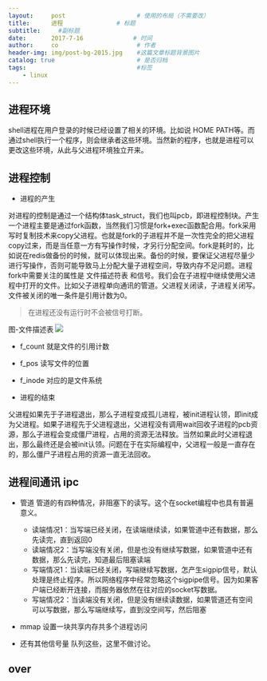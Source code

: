 ```yaml
---
layout:     post                    # 使用的布局（不需要改）
title:      进程               # 标题 
subtitle:     #副标题
date:       2017-7-16              # 时间
author:     co                      # 作者
header-img: img/post-bg-2015.jpg    #这篇文章标题背景图片
catalog: true                       # 是否归档
tags:                               #标签
    - linux
---
```


## 进程环境
shell进程在用户登录的时候已经设置了相关的环境。比如说 HOME PATH等。而通过shell执行一个程序，则会继承者这些环境。当然新的程序，也就是进程可以更改这些环境，从此与父进程环境独立开来。
## 进程控制
- 进程的产生

对进程的控制是通过一个结构体task_struct，我们也叫pcb，即进程控制块。产生一个进程主要是通过fork函数，当然我们习惯是fork+exec函数配合用。fork采用写时复制技术来copy父进程。也就是fork的子进程并不是一次性完全的把父进程copy过来，而是当任意一方有写操作时候，才另行分配空间。fork是耗时的，比如说在redis做备份的时候，就可以体现出来。备份的时候，要保证父进程尽量少进行写操作，否则可能导致马上分配大量子进程空间，导致内存不足问题。进程fork中需要关注的属性是 文件描述符表 和信号。我们会在子进程中继续使用父进程中打开的文件。比如父子进程单向通讯的管道。父进程关闭读，子进程关闭写。文件被关闭的唯一条件是引用计数为0。
> 在进程还没有运行时不会被信号打断。

图-文件描述表
![](https://gitee.com/whatplane/resource/raw/master/img/wx_20190225172216-min.png)
  - f_count 就是文件的引用计数
  - f_pos 读写文件的位置
  - f_inode 对应的是文件系统


- 进程的结束

父进程如果先于子进程退出，那么子进程变成孤儿进程，被init进程认领，即init成为父进程。如果子进程先于父进程退出，父进程没有调用wait回收子进程的pcb资源，那么子进程会变成僵尸进程，占用的资源无法释放。当然如果此时父进程退出，那么最终还是会被init认领。问题在于在实际编程中，父进程一般是一直存在的，那么僵尸子进程占用的资源一直无法回收。



## 进程间通讯 ipc

- 管道
管道的有四种情况，非阻塞下的读写。这个在socket编程中也具有普遍意义。
  - 读端情况1：当写端已经关闭，在读端继续读，如果管道中还有数据，那么先读完，直到返回0
  - 读端情况2：当写端没有关闭，但是也没有继续写数据，如果管道中还有数据，那么先读完，知道最后阻塞读端
  - 写端情况1：当读端已经关闭，写端继续写数据，怎产生sigpip信号，默认处理是终止程序。所以网络程序中经常忽略这个sigpipe信号。因为如果客户端已经断开连接，而服务器依然在往对应的socket写数据。
  - 写端情况2：当读端没有关闭，但是没有继续读数据，如果管道还有空间可以写数据，那么写端继续写，直到没空间写，然后阻塞

- mmap 设置一块共享内存共多个进程访问
- 还有其他信号量 队列这些，这里不做讨论。

## over